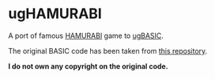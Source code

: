 # ugHAMURABI

A port of famous [HAMURABI](https://en.wikipedia.org/wiki/Hamurabi_(video_game)) game to [ugBASIC](https://ugbasic.iwashere.eu/).

The original BASIC code has been taken from [this repository](https://github.com/philspil66/Hamurabi).

**I do not own any copyright on the original code.**
